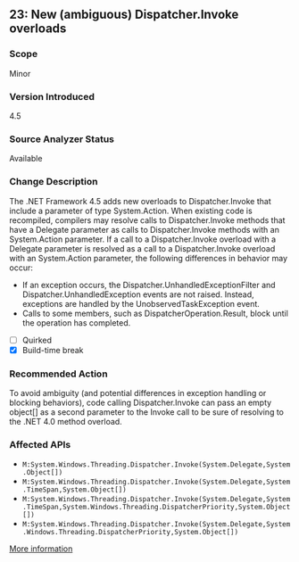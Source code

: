 ## 23: New (ambiguous) Dispatcher.Invoke overloads

### Scope
Minor

### Version Introduced
4.5

### Source Analyzer Status
Available

### Change Description
The .NET Framework 4.5 adds new overloads to Dispatcher.Invoke that include a parameter of type System.Action. When existing code is recompiled, compilers may resolve calls to Dispatcher.Invoke methods that have a Delegate parameter as calls to Dispatcher.Invoke methods with an System.Action parameter. If a call to a Dispatcher.Invoke overload with a Delegate parameter is resolved as a call to a Dispatcher.Invoke overload with an System.Action parameter, the following differences in behavior may occur:

- If an exception occurs, the Dispatcher.UnhandledExceptionFilter and Dispatcher.UnhandledException events are not raised. Instead, exceptions are handled by the UnobservedTaskException event.
- Calls to some members, such as DispatcherOperation.Result, block until the operation has completed.

- [ ] Quirked
- [x] Build-time break

### Recommended Action
To avoid ambiguity (and potential differences in exception handling or blocking behaviors), code calling Dispatcher.Invoke can pass an empty object[] as a second parameter to the Invoke call to be sure of resolving to the .NET 4.0 method overload.

### Affected APIs
* `M:System.Windows.Threading.Dispatcher.Invoke(System.Delegate,System.Object[])`
* `M:System.Windows.Threading.Dispatcher.Invoke(System.Delegate,System.TimeSpan,System.Object[])`
* `M:System.Windows.Threading.Dispatcher.Invoke(System.Delegate,System.TimeSpan,System.Windows.Threading.DispatcherPriority,System.Object[])`
* `M:System.Windows.Threading.Dispatcher.Invoke(System.Delegate,System.Windows.Threading.DispatcherPriority,System.Object[])`

[More information](https://msdn.microsoft.com/en-us/library/hh367887(v=vs.110).aspx#wwf)
